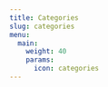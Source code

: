 ```yaml
---
title: Categories
slug: categories
menu:
  main:
    weight: 40
    params:
      icon: categories
---
```

